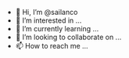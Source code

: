 - 👋 Hi, I’m @sailanco
- 👀 I’m interested in ...
- 🌱 I’m currently learning ...
- 💞️ I’m looking to collaborate on ...
- 📫 How to reach me ...

<!---
sailanco/sailanco is a ✨ special ✨ repository because its `README.md` (this file) appears on your GitHub profile.
You can click the Preview link to take a look at your changes.
--->

